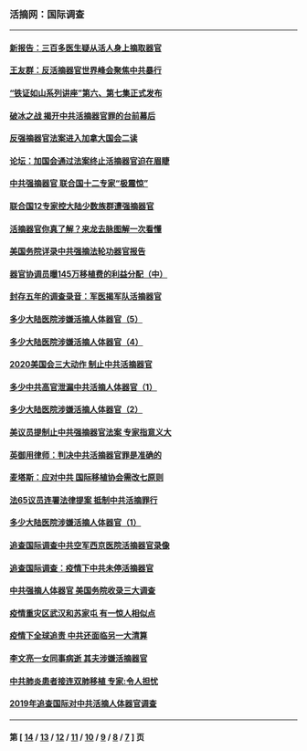 ### 活摘网：国际调查
---
#### [新报告：三百多医生疑从活人身上摘取器官](../../pages/nf5947/n13703044.md?05050430) 
#### [王友群：反活摘器官世界峰会聚焦中共暴行](../../pages/nf5947/n13250738.md?05050430) 
#### [“铁证如山系列讲座”第六、第七集正式发布](../../pages/nf5947/n13106287.md?05050430) 
#### [破冰之战 揭开中共活摘器官罪的台前幕后](../../pages/nf5947/n13082457.md?05050430) 
#### [反强摘器官法案进入加拿大国会二读](../../pages/nf5947/n13033450.md?05050430) 
#### [论坛：加国会通过法案终止活摘器官迫在眉睫](../../pages/nf5947/n13029839.md?05050430) 
#### [中共强摘器官 联合国十二专家“极震惊”](../../pages/nf5947/n13024313.md?05050430) 
#### [联合国12专家控大陆少数族群遭强摘器官](../../pages/nf5947/n13023877.md?05050430) 
#### [活摘器官你真了解？来龙去脉图解一次看懂](../../pages/nf5947/n13013820.md?05050430) 
#### [美国务院详录中共强摘法轮功器官报告](../../pages/nf5947/n12944519.md?05050430) 
#### [器官协调员曝145万移植费的利益分配（中）](../../pages/nf5947/n12894547.md?05050430) 
#### [封存五年的调查录音：军医揭军队活摘器官](../../pages/nf5947/n12798692.md?05050430) 
#### [多少大陆医院涉嫌活摘人体器官（5）](../../pages/nf5947/n12768383.md?05050430) 
#### [多少大陆医院涉嫌活摘人体器官（4）](../../pages/nf5947/n12664434.md?05050430) 
#### [2020美国会三大动作 制止中共活摘器官](../../pages/nf5947/n12682004.md?05050430) 
#### [多少中共高官泄漏中共活摘人体器官（1）](../../pages/nf5947/n12671234.md?05050430) 
#### [多少大陆医院涉嫌活摘人体器官（2）](../../pages/nf5947/n12655589.md?05050430) 
#### [美议员提制止中共强摘器官法案 专家指意义大](../../pages/nf5947/n12630561.md?05050430) 
#### [英御用律师：判决中共活摘器官罪是准确的](../../pages/nf5947/n12580740.md?05050430) 
#### [麦塔斯：应对中共 国际移植协会需改七原则](../../pages/nf5947/n12514711.md?05050430) 
#### [法65议员连署法律提案 抵制中共活摘罪行](../../pages/nf5947/n12437047.md?05050430) 
#### [多少大陆医院涉嫌活摘人体器官（1）](../../pages/nf5947/n12414284.md?05050430) 
#### [追查国际调查中共空军西京医院活摘器官录像](../../pages/nf5947/n12348837.md?05050430) 
#### [追查国际调查：疫情下中共未停活摘器官](../../pages/nf5947/n12273415.md?05050430) 
#### [中共强摘人体器官 美国务院收录三大调查](../../pages/nf5947/n12181488.md?05050430) 
#### [疫情重灾区武汉和苏家屯 有一惊人相似点](../../pages/nf5947/n12150824.md?05050430) 
#### [疫情下全球追责 中共还面临另一大清算](../../pages/nf5947/n12070397.md?05050430) 
#### [李文亮一女同事病逝 其夫涉嫌活摘器官](../../pages/nf5947/n11957882.md?05050430) 
#### [中共肺炎患者接连双肺移植 专家:令人担忧](../../pages/nf5947/n11945516.md?05050430) 
#### [2019年追查国际对中共活摘人体器官调查](../../pages/nf5947/n11917733.md?05050430) 

---
#### 第 [ [14](./14.md?05050430) / [13](./13.md?05050430) / [12](./12.md?05050430) / [11](./11.md?05050430) / [10](./10.md?05050430) / [9](./9.md?05050430) / [8](./8.md?05050430) / [7](./7.md?05050430) ] 页
